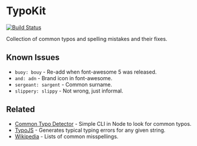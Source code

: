 # TypoKit
[![Build Status](https://travis-ci.org/feramhq/typokit.svg?branch=master)](https://travis-ci.org/feramhq/typokit)

Collection of common typos and spelling mistakes and their fixes.


## Known Issues

- `buoy: bouy` - Re-add when font-awesome 5 was released.
- `and: adn` - Brand icon in font-awesome.
- `sergeant: sargent` - Common surname.
- `slippery: slippy` - Not wrong, just informal.


## Related

- [Common Typo Detector] - Simple CLI in Node to look for common typos.
- [TypoJS] - Generates typical typing errors for any given string.
- [Wikipedia] - Lists of common misspellings.

[Common Typo Detector]: https://www.npmjs.com/package/common-typo-detector
[TypoJS]: https://www.npmjs.com/package/typojs
[Wikipedia]: https://en.wikipedia.org/wiki/Wikipedia:Lists_of_common_misspellings
